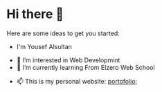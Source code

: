 # Hi there 👋



<!-- - And This is my personal website https://yousef1alsultan.github.io/portofolio/ -->

<!--
**yousef1alsultan/yousef1alsultan** is a ✨ _special_ ✨ repository because its `README.md` (this file) appears on your GitHub profile.
-->


Here are some ideas to get you started:

- I'm Yousef Alsultan
<!-- - 🔭 I’m currently working on ... -->
- 👀 I’m interested in Web Developmint
- 🌱 I’m currently learning From Elzero Web School
<!-- - 👯 I’m looking to collaborate on ... -->
<!-- - 🤔 I’m looking for help with ... -->
<!-- - 💬 Ask me about ... -->
- 📫 This is my personal website: [portofolio](https://yousef1alsultan.github.io/portofolio/);
<!-- - 😄 Pronouns: ... -->
<!-- - ⚡ Fun fact: ...  -->

